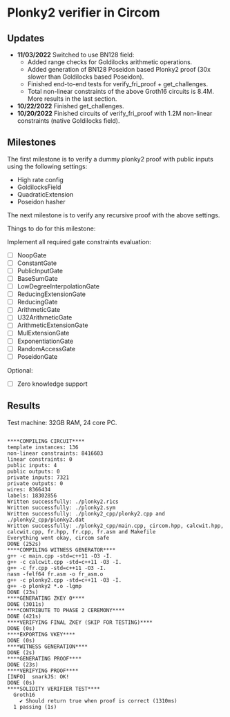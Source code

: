 # Plonky2 verifier in Circom

Updates
-----

- **11/03/2022** Switched to use BN128 field:
  - Added range checks for Goldilocks arithmetic operations.
  - Added generation of BN128 Poseidon based Plonky2 proof (30x slower than Goldilocks based Poseidon).
  - Finished end-to-end tests for verify_fri_proof + get_challenges.
  - Total non-linear constraints of the above Groth16 circuits is 8.4M. More results in the last section.
- **10/22/2022** Finished get_challenges.
- **10/20/2022** Finished circuits of verify_fri_proof with 1.2M non-linear constraints (native Goldilocks field). 


Milestones
-----
The first milestone is to verify a dummy plonky2 proof with public inputs using the following
settings:

- High rate config
- GoldilocksField
- QuadraticExtension
- Poseidon hasher

The next milestone is to verify any recursive proof with the above settings.

Things to do for this milestone:

Implement all required gate constraints evaluation:

+ [ ] NoopGate
+ [ ] ConstantGate
+ [ ] PublicInputGate
+ [ ] BaseSumGate
+ [ ] LowDegreeInterpolationGate
+ [ ] ReducingExtensionGate
+ [ ] ReducingGate
+ [ ] ArithmeticGate
+ [ ] U32ArithmeticGate
+ [ ] ArithmeticExtensionGate
+ [ ] MulExtensionGate
+ [ ] ExponentiationGate
+ [ ] RandomAccessGate
+ [ ] PoseidonGate

Optional:

+ [ ] Zero knowledge support

Results
-----

Test machine: 32GB RAM, 24 core PC.

```shell

****COMPILING CIRCUIT****
template instances: 136
non-linear constraints: 8416603
linear constraints: 0
public inputs: 4
public outputs: 0
private inputs: 7321
private outputs: 0
wires: 8366434
labels: 18302856
Written successfully: ./plonky2.r1cs
Written successfully: ./plonky2.sym
Written successfully: ./plonky2_cpp/plonky2.cpp and ./plonky2_cpp/plonky2.dat
Written successfully: ./plonky2_cpp/main.cpp, circom.hpp, calcwit.hpp, calcwit.cpp, fr.hpp, fr.cpp, fr.asm and Makefile
Everything went okay, circom safe
DONE (252s)
****COMPILING WITNESS GENERATOR****
g++ -c main.cpp -std=c++11 -O3 -I.
g++ -c calcwit.cpp -std=c++11 -O3 -I.
g++ -c fr.cpp -std=c++11 -O3 -I.
nasm -felf64 fr.asm -o fr_asm.o
g++ -c plonky2.cpp -std=c++11 -O3 -I.
g++ -o plonky2 *.o -lgmp 
DONE (23s)
****GENERATING ZKEY 0****
DONE (3011s)
****CONTRIBUTE TO PHASE 2 CEREMONY****
DONE (421s)
****VERIFYING FINAL ZKEY (SKIP FOR TESTING)****
DONE (0s)
****EXPORTING VKEY****
DONE (0s)
****WITNESS GENERATION****
DONE (2s)
****GENERATING PROOF****
DONE (23s)
****VERIFYING PROOF****
[INFO]  snarkJS: OK!
DONE (0s)
****SOLIDITY VERIFIER TEST****
  Groth16
    ✔ Should return true when proof is correct (1310ms)
  1 passing (1s)

```